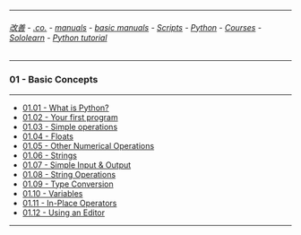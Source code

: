 
---

###### [改善](https://github.com/ttltrk/0C/blob/master/README.MD) - [.co.](https://github.com/ttltrk/PRG/blob/master/CODING.MD) - [manuals](https://github.com/ttltrk/PRG/blob/master/MAN.MD) - [basic manuals](https://github.com/ttltrk/PRG/blob/master/MANUALS.MD) - [Scripts](https://github.com/ttltrk/PRG/blob/master/PY/DOC/SC/SC.MD) - [Python](https://github.com/ttltrk/PRG/blob/master/PY/DOC/OPYM/OPYM.MD) - [Courses](https://github.com/ttltrk/PRG/blob/master/PY/DOC/OPYM/13/COURSES.MD) - [Sololearn](https://github.com/ttltrk/PRG/blob/master/PY/DOC/OPYM/13/05/SOLO.MD) - [Python tutorial](https://github.com/ttltrk/PRG/blob/master/PY/DOC/SOLOLEARN_PY.MD)

---

### 01 - Basic Concepts

---

* [01.01 - What is Python?](https://github.com/ttltrk/PRG/blob/master/PY/DOC/C_SOLO/01/01/01.MD)
* [01.02 - Your first program]()
* [01.03 - Simple operations]()
* [01.04 - Floats]()
* [01.05 - Other Numerical Operations]()
* [01.06 - Strings]()
* [01.07 - Simple Input & Output]()
* [01.08 - String Operations]()
* [01.09 - Type Conversion]()
* [01.10 - Variables]()
* [01.11 - In-Place Operators]()
* [01.12 - Using an Editor]()

---



